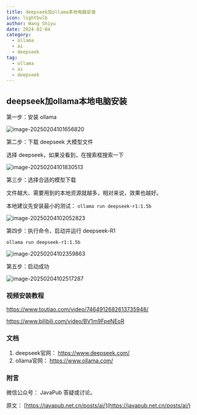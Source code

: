 ```yaml
---
title: deepseek加ollama本地电脑安装
icon: lightbulb
author: Wang Shiyu
date: 2024-02-04
category:
  - ollama
  - ai
  - deepseek
tag:
  - ollama
  - ai
  - deepseek
---
```





## deepseek加ollama本地电脑安装


第一步：安装 ollama

![image-20250204101656820](https://javapub-common-oss.oss-cn-beijing.aliyuncs.com/javapub/202502041017742.png)


第二步：下载 deepseek 大模型文件

选择 deepseek，如果没看到，在搜索框搜索一下

![image-20250204101830513](https://javapub-common-oss.oss-cn-beijing.aliyuncs.com/javapub/202502041018626.png)


第三步：选择合适的模型下载

文件越大、需要用到的本地资源就越多，相对来说，效果也越好。

本地建议先安装最小的测试： `ollama run deepseek-r1:1.5b`

![image-20250204102052823](https://javapub-common-oss.oss-cn-beijing.aliyuncs.com/javapub/202502041020046.png)


第四步：执行命令，启动并运行 deepseek-R1

```shell
ollama run deepseek-r1:1.5b
```

![image-20250204102359863](https://javapub-common-oss.oss-cn-beijing.aliyuncs.com/javapub/202502041024160.png)


第五步：启动成功

![image-20250204102517287](https://javapub-common-oss.oss-cn-beijing.aliyuncs.com/javapub/202502041025652.png)


### 视频安装教程

https://www.toutiao.com/video/7464912682613735948/

https://www.bilibili.com/video/BV1m9FpeNEoR




### 文档

1. deepseek官网： https://www.deepseek.com/
2. ollama官网： https://www.ollama.com/


### 附言

微信公众号： JavaPub 答疑或讨论。


原文： [https://javapub.net.cn/posts/ai/](https://javapub.net.cn/posts/ai/)





